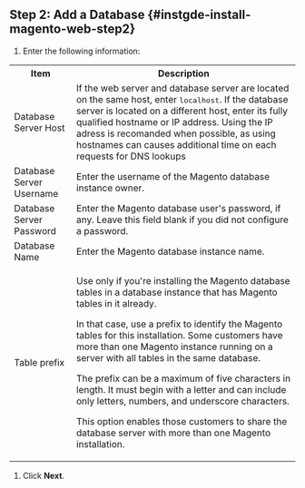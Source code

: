 ## Step 2: Add a Database   {#instgde-install-magento-web-step2}

1. Enter the following information:

  <table>
  <tbody>
    <tr>
      <th>Item</th>
      <th>Description</th>
    </tr>
  <tr>
    <td>Database Server Host</td>
    <td>If the web server and database server are located on the same host, enter <tt>localhost</tt>. If the database server is located on a different host, enter its fully qualified hostname or IP address. Using the IP adress is recomanded when possible, as using hostnames can causes additional time on each requests for DNS lookups</td>
  </tr>
  <tr>
    <td>Database Server Username</td>
    <td>Enter the username of the Magento database instance owner.</td>
  </tr>
  <tr>
    <td>Database Server Password</td>
    <td>Enter the Magento database user's password, if any. Leave this field blank if you did not configure a password.</td>
  </tr>
  <tr>
    <td>Database Name</td>
    <td>Enter the Magento database instance name.</td>
  </tr>
  <tr>
    <td>Table prefix</td>
    <td><p>Use only if you're installing the Magento database tables in a database instance that has Magento tables in it already.</p>
    <p>In that case, use a prefix to identify the Magento tables for this installation. Some customers have more than one Magento instance running on a server with all tables in the same database.</p>
    <p>The prefix can be a maximum of five characters in length. It must begin with a letter and can include only letters, numbers, and underscore characters.</p>
    <p>This option enables those customers to share the database server with more than one Magento installation.</p></td>
  </tr>
  </tbody>
  </table>

1. Click **Next**.
